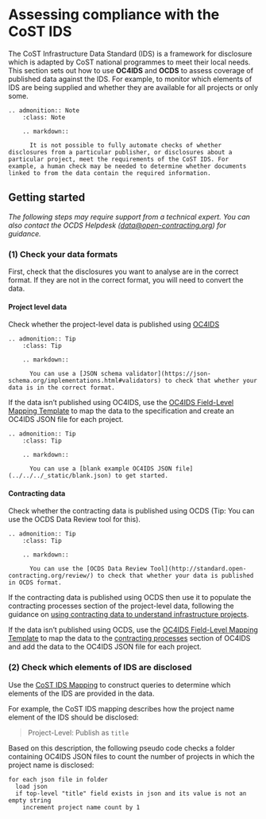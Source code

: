 # Assessing compliance with the CoST IDS


The CoST Infrastructure Data Standard (IDS) is a framework for disclosure which is adapted by CoST national programmes to meet their local needs. This section sets out how to use **OC4IDS** and **OCDS** to assess coverage of published data against the IDS. For example, to monitor which elements of IDS are being supplied and whether they are available for all projects or only some.

```eval_rst
.. admonition:: Note
    :class: Note

    .. markdown::

      It is not possible to fully automate checks of whether disclosures from a particular publisher, or disclosures about a particular project, meet the requirements of the CoST IDS. For example, a human check may be needed to determine whether documents linked to from the data contain the required information.

```

## Getting started

*The following steps may require support from a technical expert. You can also contact the OCDS Helpdesk (<a href="mailto:data@open-contracting.org">data@open-contracting.org</a>) for guidance.*

### (1) Check your data formats

First, check that the disclosures you want to analyse are in the correct format. If they are not in the correct format, you will need to convert the data.

#### Project level data

Check whether the project-level data is published using [OC4IDS](../projects/index.md)

```eval_rst
.. admonition:: Tip
    :class: Tip

    .. markdown::

      You can use a [JSON schema validator](https://json-schema.org/implementations.html#validators) to check that whether your data is in the correct format.

```

If the data isn’t published using OC4IDS, use the [OC4IDS Field-Level Mapping Template](https://docs.google.com/spreadsheets/d/1xHLf_w193pp97zfzhLc_LI-yEXrR_eyscga06Qo1blk/copy) to map the data to the specification and create an OC4IDS JSON file for each project.

```eval_rst
.. admonition:: Tip
    :class: Tip

    .. markdown::

      You can use a [blank example OC4IDS JSON file](../../../_static/blank.json) to get started.

```

#### Contracting data

Check whether the contracting data is published using OCDS (Tip: You can use the OCDS Data Review tool for this).

```eval_rst
.. admonition:: Tip
    :class: Tip

    .. markdown::

      You can use the [OCDS Data Review Tool](http://standard.open-contracting.org/review/) to check that whether your data is published in OCDS format.

```

If the contracting data is published using OCDS then use it to populate the contracting processes section of the project-level data, following the guidance on [using contracting data to understand infrastructure projects](contracts-to-projects.md).

If the data isn’t published using OCDS, use the [OC4IDS Field-Level Mapping Template](https://docs.google.com/spreadsheets/d/1xHLf_w193pp97zfzhLc_LI-yEXrR_eyscga06Qo1blk/copy) to map the data to the [contracting processes](../../../../projects/reference/#contractingprocess) section of OC4IDS and add the data to the OC4IDS JSON file for each project.

### (2) Check which elements of IDS are disclosed

Use the [CoST IDS Mapping](../cost/index.md) to construct queries to determine which elements of the IDS are provided in the data.

For example, the CoST IDS mapping describes how the project name element of the IDS should be disclosed:

> Project-Level: Publish as `title`

Based on this description, the following pseudo code checks a folder containing OC4IDS JSON files to count the number of  projects in which the project name is disclosed:

```
for each json file in folder
  load json
  if top-level "title" field exists in json and its value is not an empty string
    increment project name count by 1    
```
